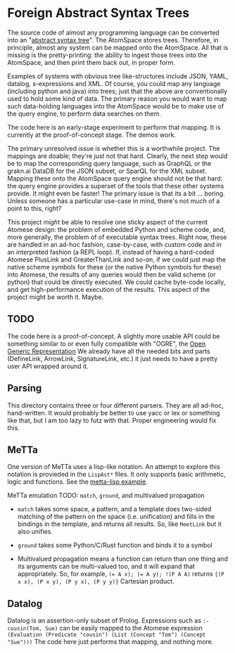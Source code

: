 
Foreign Abstract Syntax Trees
=============================
The source code of almost any programming language can be converted into an
"[abstract syntax tree](https://en.wikipedia.org/wiki/Abstract_syntax_tree)".
The AtomSpace stores trees. Therefore, in principle, almost any system
can be mapped onto the AtomSpace. All that is missing is the pretty-printing:
the ability to ingest those trees into the AtomSpace, and then print them
back out, in proper form.

Examples of systems with obvious tree like-structures include JSON, YAML,
datalog, s-expressions and XML.  Of course, you could map any language
(including python and java) into trees; just that the above are
conventionally used to hold some kind of data. The primary reason you
would want to map such data-holding languages into the AtomSpace would
be to make use of the query engine, to perform data searches on them.

The code here is an early-stage experiment to perform that mapping. It
is currently at the proof-of-concept stage. The demos work.

The primary unresolved issue is whether this is a worthwhile project.
The mappings are doable; they're just not that hard. Clearly, the next
step would be to map the corresponding query language, such as GraphQL
or the grakn.ai DataDB for the JSON subset, or SparQL for the XML
subset.  Mapping these onto the AtomSpace query engine should not be
that hard: the query engine provides a superset of the tools that these
other systems provide. It might even be faster! The primary issue is
that its a bit ... boring.  Unless someone has a particular use-case
in mind, there's not much of a point to this, right?

This project *might* be able to resolve one sticky aspect of the current
Atomese design: the problem of embedded Python and scheme code, and,
more generally, the problem of of executable syntax trees. Right now,
these are handled in an ad-hoc fashion, case-by-case, with custom code
and in an interpreted fashion (a REPL loop). If, instead of having a
hard-coded Atomese PlusLink and GreaterThanLink and so-on, if we could
just map the native scheme symbols for these (or the native Python
symbols for these) into Atomese, the results of any queries would then
be valid scheme (or python) that could be directly executed. We could
cache byte-code locally, and get high-performance execution of the
results.  This aspect of the project might be worth it. Maybe.

TODO
----
The code here is a proof-of-concept. A slightly more usable API could
be something similar to or even fully compatible with "OGRE", the
[Open Generic Representation](http://binaryanalysisplatform.github.io/bap/api/odoc/ogre/Ogre/index.html)
We already have all the needed bits and parts (DefineLink, ArrowLink,
SignatureLink, etc.) it just needs to have a pretty user API wrapped
around it.

Parsing
-------
This directory contains three or four different parsers. They are all
ad-hoc, hand-written. It would probably be better to use yacc or lex
or something like that, but I am too lazy to futz with that.
Proper engineering would fix this.

MeTTa
-----
One version of MeTTa uses a lisp-like notation. An attempt to explore
this notation is provieded in the `LispAst*` files. It only supports
basic arithmetic, logic and functions. See the
[metta-lisp example](../../../examples/foreign/metta-lisp.scm).

MeTTa emulation TODO:
`match`, `ground`, and multivalued propagation

* `match` takes some space, a pattern, and a template does two-sided
  matching of the pattern on the space (i.e. unification) and fills
  in the bindings in the template, and returns all results. So, like
  `MeetLink` but it also unifies.

* `ground` takes some Python/C/Rust function and binds it to a symbol

* Multivalued propagation means a function can return than one thing
  and its arguments can be multi-valued too, and it will expand that
  appropriately.  So, for example,
  `(= A x); (= A y); !(P A A)` returns
  `{(P x x), (P x y), (P y x), (P y y)}`
  Cartesian product.


Datalog
-------
Datalog is an assertion-only subset of Prolog. Expressions such as
`:- cousin(Tom, Sue)` can be easily mapped to the Atomese expression
`(Evaluation (Predicate "cousin") (List (Concept "Tom") (Concept "Sue")))`
The code here just performs that mapping, and nothing more.
